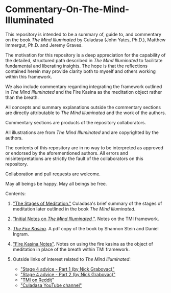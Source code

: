 # Commentary-On-The-Mind-Illuminated
This repository is intended to be a summary of, guide to, and
commentary on the book _The Mind Illuminated_ by Culadasa (John Yates,
Ph.D.), Matthew Immergut, Ph.D. and Jeremy Graves.

The motivation for this
repository is a deep appreciation for the capability of the detailed,
structured path described in _The Mind Illuminated_ to facilitate fundamental
and liberating insights.  The hope is that the reflections contained
herein may provide clarity both to myself and others working within
this framework.

We also include commentary regarding integrating the framework
outlined in _The Mind Illuminated_ and the Fire Kasina as the
meditation object rather than the breath.

All concepts and summary explanations outside the commentary sections
are directly attributable to _The Mind Illuminated_ and the work of the
authors.

Commentary sections are products of the repository collaborators.

All illustrations are from _The Mind Illuminated_ and are copyrighted by
the authors.

The contents of this repository are in no way to be interpreted as
approved or endorsed by the aforementioned authors.  All errors and
misinterpretations are strictly the fault of the collaborators on this
repository.

Collaboration and pull requests are welcome.

May all beings be happy.  May all beings be free.

Contents:


1. [ "The Stages of Meditation."](/pdf/LightOnMeditationHandout.pdf)  Culadasa's brief summary of the stages of 
meditation later outlined in the book _The Mind Illuminated_.

2. ["Initial Notes on _The Mind Illuminated_ "](./TMI_notes.md).  Notes on the TMI framework.

3. [ _The Fire Kasina_](/pdf/the-fire-kasina.pdf).  A pdf copy of the book by Shannon Stein and
Daniel Ingram.

4.  ["Fire Kasina Notes"](./fire_kasina_notes.txt).  Notes on using
    the fire kasina as the object of meditation in place of the breath
    within TMI framework.

5.  Outside links of interest related to _The Mind Illuminated_:

    * ["Stage 4 advice - Part 1 (by Nick Grabovac)"](https://www.reddit.com/r/TheMindIlluminated/comments/77j5tr/tips_for_stage_4/)
	* ["Stage 4 advice - Part 2 (by Nick Grabovac)"](https://www.reddit.com/r/TheMindIlluminated/comments/7dr2kj/tips_for_stage_4_part_2/)
	* ["TMI on Reddit"](https://www.reddit.com/r/TheMindIlluminated/)
	* ["Culadasa YouTube channel"](https://www.youtube.com/channel/UCTnlZBjDOwI-dCH8sOta9BQ)
	



















